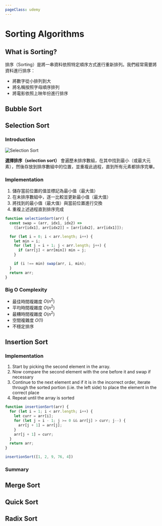 ```yaml
---
pageClass: udemy
---
```


# Sorting Algorithms

## What is Sorting?

排序（Sorting）是將一串資料依照特定順序方式進行重新排列。我們經常需要將資料進行排序：

- 將數字從小排列到大
- 將名稱按照字母順序排列
- 將電影依照上映年份進行排序

## Bubble Sort

## Selection Sort

### Introduction

![Selection Sort](https://user-images.githubusercontent.com/26391143/75870879-9b08fa80-5e46-11ea-9311-9b304fb75c9d.gif)

**選擇排序（selection sort）** 會遍歷未排序數組，在其中找到最小（或最大元素），然後存放到排序數組中的位置，並重複此過程，直到所有元素都排序完畢。

### Implementation

1. 儲存當前位置的值並標記為最小值（最大值）
2. 在未排序數組中，逐一比較並更新最小值（最大值）
3. 將找到的最小值（最大值）與當前位置進行交換
4. 重複上述過程直到排序完成

```javascript
function selectionSort(arr) {
  const swap = (arr, idx1, idx2) =>
    ([arr[idx1], arr[idx2]] = [arr[idx2], arr[idx1]]);

  for (let i = 0; i < arr.length; i++) {
    let min = i;
    for (let j = i + 1; j < arr.length; j++) {
      if (arr[j] < arr[min]) min = j;
    }

    if (i !== min) swap(arr, i, min);
  }
  return arr;
}
```

### Big O Complexity

- 最佳時間複雜度 $O(n^2)$
- 平均時間複雜度 $O(n^2)$
- 最糟時間複雜度 $O(n^2)$
- 空間複雜度 $O(1)$
- 不穩定排序

## Insertion Sort

### Implementation

1. Start by picking the second element in the array.
2. Now compare the second element with the one before it and swap if necessary
3. Continue to the next element and if it is in the incorrect order, iterate through the sorted portion (i.ie. the left side) to place the element in the correct place
4. Repeat until the array is sorted

```javascript
function insertionSort(arr) {
  for (let i = 1; i < arr.length; i++) {
    let curr = arr[i];
    for (let j = i - 1; j >= 0 && arr[j] > curr; j--) {
      arr[j + 1] = arr[j];
    }
    arr[j + 1] = curr;
  }
  return arr;
}

insertionSort([1, 2, 9, 76, 4])
```

### Summary

## Merge Sort

## Quick Sort

## Radix Sort